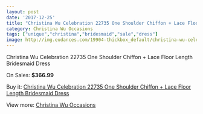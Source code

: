 ```yaml
---
layout: post
date: '2017-12-25'
title: "Christina Wu Celebration 22735 One Shoulder Chiffon + Lace Floor Length Bridesmaid Dress"
category: Christina Wu Occasions
tags: ["unique","christina","bridesmaid","sale","dress"]
image: http://img.eudances.com/19904-thickbox_default/christina-wu-celebration-22735-one-shoulder-chiffon-lace-floor-length-bridesmaid-dress.jpg
---
```

Christina Wu Celebration 22735 One Shoulder Chiffon + Lace Floor Length Bridesmaid Dress

On Sales: **$366.99**
<a href="https://www.eudances.com/en/christina-wu-occasions/5945-christina-wu-celebration-22735-one-shoulder-chiffon-lace-floor-length-bridesmaid-dress.html"><amp-img layout="responsive" width="600" height="600" src="//img.eudances.com/19904-thickbox_default/christina-wu-celebration-22735-one-shoulder-chiffon-lace-floor-length-bridesmaid-dress.jpg" alt="Christina Wu Celebration 22735 One Shoulder Chiffon + Lace Floor Length Bridesmaid Dress 0" /></a>
<a href="https://www.eudances.com/en/christina-wu-occasions/5945-christina-wu-celebration-22735-one-shoulder-chiffon-lace-floor-length-bridesmaid-dress.html"><amp-img layout="responsive" width="600" height="600" src="//img.eudances.com/19905-thickbox_default/christina-wu-celebration-22735-one-shoulder-chiffon-lace-floor-length-bridesmaid-dress.jpg" alt="Christina Wu Celebration 22735 One Shoulder Chiffon + Lace Floor Length Bridesmaid Dress 1" /></a>

Buy it: [Christina Wu Celebration 22735 One Shoulder Chiffon + Lace Floor Length Bridesmaid Dress](https://www.eudances.com/en/christina-wu-occasions/5945-christina-wu-celebration-22735-one-shoulder-chiffon-lace-floor-length-bridesmaid-dress.html "Christina Wu Celebration 22735 One Shoulder Chiffon + Lace Floor Length Bridesmaid Dress")

View more: [Christina Wu Occasions](https://www.eudances.com/en/59-christina-wu-occasions "Christina Wu Occasions")